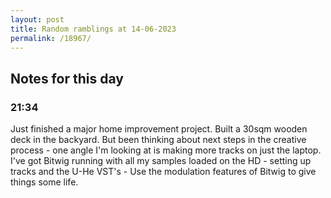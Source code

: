 ```yaml
---
layout: post
title: Random ramblings at 14-06-2023
permalink: /18967/
---
```

## Notes for this day

### 21:34

Just finished a major home improvement project. Built a 30sqm wooden deck
in the backyard. But been thinking about next steps in the creative process -
one angle I'm looking at is making more tracks on just the laptop. I've got
Bitwig running with all my samples loaded on the HD - setting up tracks and the
U-He VST's - Use the modulation features of Bitwig to give things some life.
